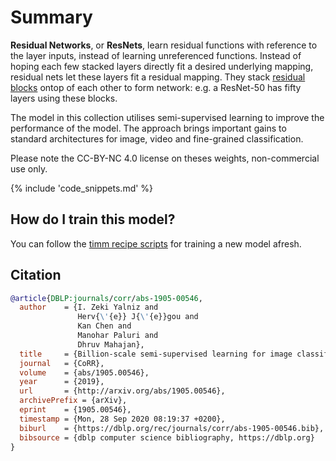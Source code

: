 # Summary

**Residual Networks**, or **ResNets**, learn residual functions with reference to the layer inputs, instead of learning unreferenced functions. Instead of hoping each few stacked layers directly fit a desired underlying mapping, residual nets let these layers fit a residual mapping. They stack [residual blocks](https://paperswithcode.com/method/residual-block) ontop of each other to form network: e.g. a ResNet-50 has fifty layers using these blocks. 

The model in this collection utilises semi-supervised learning to improve the performance of the model. The approach brings important gains to standard architectures for image, video and fine-grained classification. 

Please note the CC-BY-NC 4.0 license on theses weights, non-commercial use only.

{% include 'code_snippets.md' %}

## How do I train this model?

You can follow the [timm recipe scripts](https://rwightman.github.io/pytorch-image-models/scripts/) for training a new model afresh.

## Citation

```BibTeX
@article{DBLP:journals/corr/abs-1905-00546,
  author    = {I. Zeki Yalniz and
               Herv{\'{e}} J{\'{e}}gou and
               Kan Chen and
               Manohar Paluri and
               Dhruv Mahajan},
  title     = {Billion-scale semi-supervised learning for image classification},
  journal   = {CoRR},
  volume    = {abs/1905.00546},
  year      = {2019},
  url       = {http://arxiv.org/abs/1905.00546},
  archivePrefix = {arXiv},
  eprint    = {1905.00546},
  timestamp = {Mon, 28 Sep 2020 08:19:37 +0200},
  biburl    = {https://dblp.org/rec/journals/corr/abs-1905-00546.bib},
  bibsource = {dblp computer science bibliography, https://dblp.org}
}
```

<!--
Models:
- Name: ssl_resnet50
  Metadata:
    FLOPs: 5282531328
    Epochs: 30
    Batch Size: 1536
    Training Data:
    - ImageNet
    - YFCC-100M
    Training Techniques:
    - SGD with Momentum
    - Weight Decay
    Training Resources: 64x GPUs
    Architecture:
    - 1x1 Convolution
    - Batch Normalization
    - Bottleneck Residual Block
    - Convolution
    - Global Average Pooling
    - Max Pooling
    - ReLU
    - Residual Block
    - Residual Connection
    - Softmax
    File Size: 102480594
    Tasks:
    - Image Classification
    ID: ssl_resnet50
    LR: 0.0015
    Layers: 50
    Crop Pct: '0.875'
    Image Size: '224'
    Weight Decay: 0.0001
    Interpolation: bilinear
  Code: https://github.com/rwightman/pytorch-image-models/blob/9a25fdf3ad0414b4d66da443fe60ae0aa14edc84/timm/models/resnet.py#L904
  In Collection: SSL ResNet
- Name: ssl_resnet18
  Metadata:
    FLOPs: 2337073152
    Epochs: 30
    Batch Size: 1536
    Training Data:
    - ImageNet
    - YFCC-100M
    Training Techniques:
    - SGD with Momentum
    - Weight Decay
    Training Resources: 64x GPUs
    Architecture:
    - 1x1 Convolution
    - Batch Normalization
    - Bottleneck Residual Block
    - Convolution
    - Global Average Pooling
    - Max Pooling
    - ReLU
    - Residual Block
    - Residual Connection
    - Softmax
    File Size: 46811375
    Tasks:
    - Image Classification
    ID: ssl_resnet18
    LR: 0.0015
    Layers: 18
    Crop Pct: '0.875'
    Image Size: '224'
    Weight Decay: 0.0001
    Interpolation: bilinear
  Code: https://github.com/rwightman/pytorch-image-models/blob/9a25fdf3ad0414b4d66da443fe60ae0aa14edc84/timm/models/resnet.py#L894
  In Collection: SSL ResNet
Collections:
- Name: SSL ResNet
  Paper:
    title: Billion-scale semi-supervised learning for image classification
    url: https://papperswithcode.com//paper/billion-scale-semi-supervised-learning-for
  type: model-index
Type: model-index
-->
